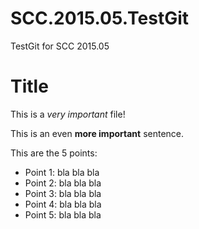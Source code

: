 # SCC.2015.05.TestGit
TestGit for SCC 2015.05

Title
=====

This is a *very important* file!

This is an even **more important** sentence.

This are the 5 points:

- Point 1: bla bla bla
- Point 2: bla bla bla
- Point 3: bla bla bla
- Point 4: bla bla bla
- Point 5: bla bla bla
 
